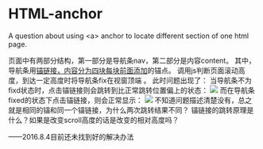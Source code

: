 # HTML-anchor
A question about using &lt;a> anchor to locate different section of one html page.

页面中有两部分结构，第一部分是导航条nav，第二部分是内容content。
其中，导航条用<a href="anchor-name">锚链接，内容分为四块每块前面添加<a id="#anchor-name">的锚点。
调用js判断页面滚动高度，到达一定高度时将导航条fix在视窗顶端
。
此时问题出现了：
当导航条不为fixd状态时，点击锚链接则会跳转到比正常跳转位置偏上的状态：
<img src="https://pic3.zhimg.com/54951b048d684a856da763a2a95fe862_r.png">
而在导航条fixed的状态下点击锚链接，则会正常显示：
<img src="https://pic4.zhimg.com/7a98b88a5f42c40b74d6305aad36c7a3_r.png">
不知道问题描述清楚没有，总之就是相同的锚和同一个锚链接，为什么两次跳转结果不同？
锚链接的跳转原理是什么？如果是改变scroll高度的话是改变的相对高度吗？

——2016.8.4目前还未找到好的解决办法
